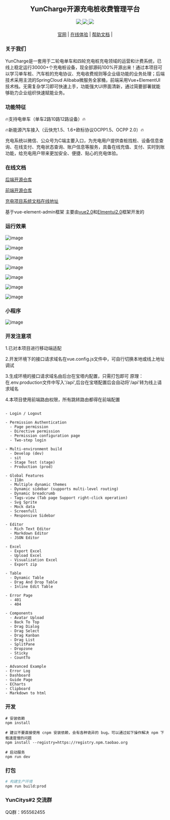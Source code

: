 

<div align="center">

##   YunCharge开源充电桩收费管理平台

</div>

<div align="center" >
    <a href="http://wenhui.huizhidata.com">
        <img src="https://img.shields.io/badge/Licence-GPL3.0-green.svg?style=flat" />
    </a>
    <a href="http://wenhui.huizhidata.com">
        <img src="https://img.shields.io/badge/Edition-5.2-blue.svg" />
    </a>
     <a href="https://github.com/roinli/huige-ChargeOS-cloud/repository/archive/master.zip">
        <img src="https://img.shields.io/badge/Download-240m-red.svg" />
    </a>
</div>

#### 

<div align="center">

[官网](https://yuncitys.com) |
[在线体验](https://charge.yuncitys.com/) |
[帮助文档](https://yuncitys.com/yun_charging.html) |
</div>


### 关于我们

YunCharge是一套用于二轮电单车和四轮充电桩充电领域的运营和计费系统，已线上稳定运行30000+个充电桩设备，现全部源码100%开源出来！通过本项目可以学习单车桩、汽车桩的充电协议、充电收费规则等企业级功能的业务处理；后端技术采用主流的SpringCloud Alibaba微服务全家桶，前端采用Vue+ElementUI技术栈。无需复杂学习即可快速上手，功能强大UI界面清新，通过简要部署就能够助力企业组织快速赋能业务。

### 功能特征

🔥支持电单车（单车2路10路12路设备）🔥

🔥新能源汽车接入（云快充1.5、1.6+欧标协议OCPP1.5、OCPP 2.0）🔥

充电系统以微信、公众号为C端主要入口，为充电用户提供查桩找桩、设备信息查询、在线支付、充电状态查询、账户信息等服务，具备在线充值、支付、实时到账功能，给充电用户带来更加安全、便捷、贴心的充电体验。


### 在线文档

[后端开源仓库](https://gitee.com/caoyingde/YunChargeCloud) 

[前端开源仓库](https://gitee.com/caoyingde/charging-cloud-web) 

[充电项目系统文档在线地址](https://yuncitys.com/yun_charge_paper/)

基于vue-element-admin框架
主要由[vue2.0](https://cn.vuejs.org/)和[Elmentui2.0](https://element.faas.ele.me/#/zh-CN/component/installation)框架开发的


### 运行效果
![image](https://github.com/user-attachments/assets/7f36acd4-e770-43a1-8752-f168d587e804)

![image](https://github.com/user-attachments/assets/7827f38c-a72d-4579-a81f-37abb0e4dc67)

![image](https://github.com/user-attachments/assets/8b08af56-0172-44a8-9705-90d281c67374)

![image](https://github.com/user-attachments/assets/fc7bb3d1-f058-4995-b919-fe06f0577d13)

![image](https://github.com/user-attachments/assets/70b2031a-67ac-4763-82b7-8af98b9b178c)

![image](https://github.com/user-attachments/assets/a142c7b5-189f-41f1-9d5d-80e8fffb3ec2)

![image](https://github.com/user-attachments/assets/e4090379-0815-4a89-8643-550cf8a2bff9)


### 小程序
![image](https://github.com/user-attachments/assets/4f6701c0-380f-4c55-ba49-5cbdddd81677)



### 开发注意项

1.已对本项目进行移动端适配

2.开发环境下的接口请求域名在vue.config.js文件中，可自行切换本地或线上地址调试

3.生成环境的接口请求域名由后台在宝塔内配置，只需打包即可
原理：在.env.production文件中写入'/api',后台在宝塔配置后会自动将'/api'转为线上请求域名

4.本项目使用前端路由权限，所有跳转路由都得在前端配置

```

- Login / Logout

- Permission Authentication
  - Page permission
  - Directive permission
  - Permission configuration page
  - Two-step login

- Multi-environment build
  - Develop (dev)
  - sit
  - Stage Test (stage)
  - Production (prod)

- Global Features
  - I18n
  - Multiple dynamic themes
  - Dynamic sidebar (supports multi-level routing)
  - Dynamic breadcrumb
  - Tags-view (Tab page Support right-click operation)
  - Svg Sprite
  - Mock data
  - Screenfull
  - Responsive Sidebar

- Editor
  - Rich Text Editor
  - Markdown Editor
  - JSON Editor

- Excel
  - Export Excel
  - Upload Excel
  - Visualization Excel
  - Export zip

- Table
  - Dynamic Table
  - Drag And Drop Table
  - Inline Edit Table

- Error Page
  - 401
  - 404

- Components
  - Avatar Upload
  - Back To Top
  - Drag Dialog
  - Drag Select
  - Drag Kanban
  - Drag List
  - SplitPane
  - Dropzone
  - Sticky
  - CountTo

- Advanced Example
- Error Log
- Dashboard
- Guide Page
- ECharts
- Clipboard
- Markdown to html
```

### 开发

```
# 安装依赖
npm install

# 建议不要直接使用 cnpm 安装依赖，会有各种诡异的 bug。可以通过如下操作解决 npm 下载速度慢的问题
npm install --registry=https://registry.npm.taobao.org

# 启动服务
npm run dev
```


### 打包

```bash
# 构建生产环境
npm run build:prod
```

### YunCitys#2 交流群
QQ群：955562455 
